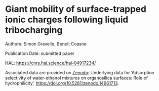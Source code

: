 # Giant mobility of surface-trapped ionic charges following liquid tribocharging

Authors: Simon Gravelle, Benoit Coasne

Publication Date: submitted paper

HAL: https://cnrs.hal.science/hal-04917234/

Associated data are provided on [Zenodo](https://doi.org/10.5281/zenodo.14961713): Underlying data for ’Adsorption selectivity of
water-ethanol mixtures on organosilica surfaces: Role of
hydrophilicity’, https://doi.org/10.5281/zenodo.14961713.